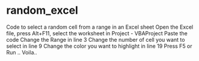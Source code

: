 # random_excel
Code to select a random cell from a range in an Excel sheet
Open the Excel file, press Alt+F11, select the worksheet in Project - VBAProject
Paste the code
Change the Range in line 3
Change the number of cell you want to select in line 9
Change the color you want to highlight in line 19
Press F5 or Run
.. Voila..
